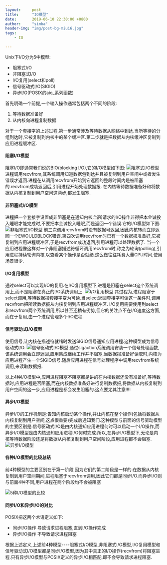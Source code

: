 ```yaml
---
layout:     post
title:      "IO模型"
date:       2019-06-10 22:30:00 +0800
author:     "simba"
header-img: "img/post-bg-miui6.jpg"
tags:
    - IO

---
```






Unix下I/O分为5中模型:
*  阻塞式I/O
*  非阻塞式I/O
*  I/O复用(select和poll)
*  信号驱动式I/O(SIGIO)
*  异步I/O(POSIX的aio_系列函数)

首先明确一个前提,一个输入操作通常包括两个不同的阶段:
1.  等待数据准备好
2.  从内核向进程复制数据

对于一个套接字的上述过程,第一步通常涉及等待数据从网络中到达.当所等待的分组到达时,它被复制到内核中的某个缓冲区.第二步就是把数据从内核缓冲区复制到应用进程缓冲区.

####  阻塞I/O模型
阻塞I/O即通常我们说的BIO(blocking I/O),它的I/O模型如下图:
![阻塞式I/O模型](https://upload-images.jianshu.io/upload_images/14508517-2a497b4e3dd4880d.png?imageMogr2/auto-orient/strip%7CimageView2/2/w/1240)
进程调用recvfrom,其系统调用知道数据包到达并且被复制到用户空间中或者发生错误才返回.进程在从调用recvfrom开始到它返回的整段时间内是被阻塞的.recvfrom成功返回后,引用进程开始处理数据报.
在内核等待数据准备好和将数据从内核复制到用户空间这两步,都发生阻塞.

####  非阻塞式I/O模型
进程把一个套接字设置成非阻塞是在通知内核:当所请求的I/O操作非得把本金诚投入睡眠才能完成时,不要把本金诚投入睡眠,而是返回一个错误.它的I/O模型如下图:
![非阻塞式I/O模型](https://upload-images.jianshu.io/upload_images/14508517-70ee1ccf37ed42ec.png?imageMogr2/auto-orient/strip%7CimageView2/2/w/1240)
前三次调用recvfrom时没有数据可返回,因此内核转而立即返回一个EWOULDBLOCK错误.第四次调用recvfrom时已有一个数据报准备好,它被复制到应用进程缓冲区,于是recvfrom成功返回,引用进程可以处理数据了.
当一个应用进程像这样对一个非阻塞描述符循环调用recvfrom时,称之为轮询(polling),引用进程持续轮询内核,以查看某个操作是否就绪.这么做往往耗费大量CPU时间,使用场景很少.

####  I/O复用模型
通过select可以实现I/O的复用.在I/O复用模型下,进程是阻塞在select这个系统调用上,而不是阻塞在真正的I/O系统调用上.
![I/O复用模型](https://upload-images.jianshu.io/upload_images/14508517-742805ddfabf7eb0.png?imageMogr2/auto-orient/strip%7CimageView2/2/w/1240)
其过程为,进程阻塞于select调用,等待数据报套接字变为可读.当select返回套接字可读这一条件时,调用recvfrom把所读数据报从内核复制到应用进程缓冲区.
I/O复用需要使用到select和recvfrom两个系统调用,所以甚至还稍有劣势,但它的关注点不在I/O速度这方面,而在于复用,由一个进程管理多个I/O进程.

####  信号驱动式I/O模型
使用信号,让内核在描述符就绪时发送SIGIO信号通知应用进程.这种模型成为信号驱动式I/O.
![信号驱动式I/O模型](https://upload-images.jianshu.io/upload_images/14508517-33f5b5abee0cd435.png?imageMogr2/auto-orient/strip%7CimageView2/2/w/1240)
通过sigaction系统调用安装一个信号处理函数,该系统调用会立即返回,应用集成继续工作并不阻塞,当数据报准备好读取时,内核为应用进程产生一个SIGIO信号.随后应用进程在信号处理程序中调用recvfrom系统调用,来读取数据报.

以上4种I/O模型中,应用进程阻塞不阻塞都是讲的在内核数据还没有准备好,等待数据时,应用进程是否阻塞,而在内核数据准备好进行复制数据报,将数据从内核复制到用户空间的这一步,应用进程是都会发生阻塞的.这点要尤其注意!!!!

####  异步I/O模型
异步I/O的工作机制是:告知内核启动某个操作,并让内核在整个操作(包括将数据从内核复制到用户空间,这点很重要)完成后通知我们.这种模型与前面的信号驱动模型的主要区别是:信号驱动式I/O是由内核通知应用进程何时可以启动一个I/O操作,而异步I/O模型是由内核通知应用进程I/O何时完成.所以,在异步I/O模型下,无论是内核等待数据阶段还是将数据从内核复制到用户空间阶段,应用进程都不会阻塞.
![异步I/O模型](https://upload-images.jianshu.io/upload_images/14508517-44964ee9ee9e8012.png?imageMogr2/auto-orient/strip%7CimageView2/2/w/1240)

####  各种I/O模型的比较总结
前4种模型的主要区别在于第一阶段,因为它们的第二阶段是一样的:在数据从内核复制到用户空间期间,进程阻塞于recvfrom调用,因此它们都是同步I/O.而异步I/O则与前面4种不同,用户进程在两个阶段均不会被阻塞

![5种I/O模型的比较](https://upload-images.jianshu.io/upload_images/14508517-ac726fbda9a034c0.png?imageMogr2/auto-orient/strip%7CimageView2/2/w/1240)

####  同步I/O和异步I/O的对比
POSIX把这两个术语定义如下:
*  同步I/O操作  导致请求进程阻塞,直到I/O操作完成
*  异步I/O操作  不导致请求进程阻塞

根据上述定义,上述前4种模型----阻塞式I/O模型,非阻塞式I/O模型,I/O复用模型和信号驱动式I/O模型都是同步I/O模型,因为其中真正的I/O操作(recvfrom)将阻塞进程.只有异步I/O模型与POSIX定义的异步I/O相匹配,即不会导致请求进程阻塞.


